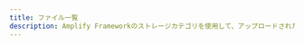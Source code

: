 ```yaml
---
title: ファイル一覧
description: Amplify Frameworkのストレージカテゴリを使用して、アップロードされたすべてのオブジェクトをリストする方法について詳しくはこちらをご覧ください。
---
```


<inline-fragment platform="js" src="~/lib/storage/fragments/js/list.md"></inline-fragment> <inline-fragment platform="ios" src="~/lib/storage/fragments/ios/list.md"></inline-fragment> <inline-fragment platform="android" src="~/lib/storage/fragments/android/list.md"></inline-fragment> <inline-fragment platform="flutter" src="~/lib/storage/fragments/flutter/list.md"></inline-fragment>